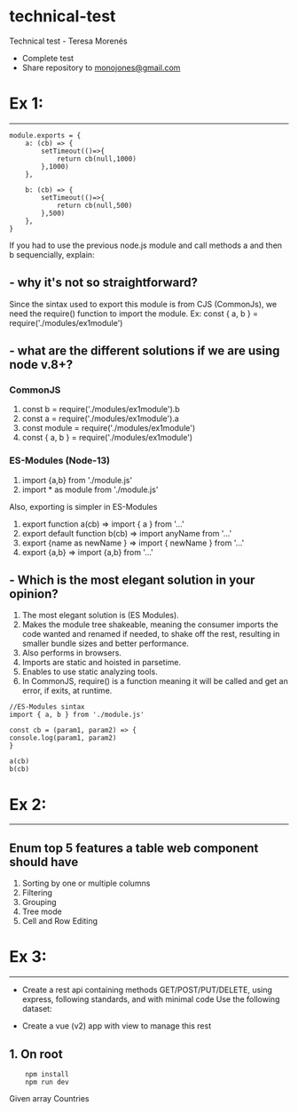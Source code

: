 # technical-test

Technical test - Teresa Morenés

- Complete test
- Share repository to monojones@gmail.com

# Ex 1:

---

```
module.exports = {
    a: (cb) => {
        setTimeout(()=>{
            return cb(null,1000)
        },1000)
    },

    b: (cb) => {
        setTimeout(()=>{
            return cb(null,500)
        },500)
    },
}
```

If you had to use the previous node.js module and call methods a and then b sequencially, explain:

## - why it's not so straightforward?

Since the sintax used to export this module is from CJS (CommonJs), we need the require() function to import the module. Ex: const { a, b } = require('./modules/ex1module')

## - what are the different solutions if we are using node v.8+?

### CommonJS

1. const b = require('./modules/ex1module').b
2. const a = require('./modules/ex1module').a
3. const module = require('./modules/ex1module')
4. const { a, b } = require('./modules/ex1module')

### ES-Modules (Node-13)

1. import {a,b} from './module.js'
2. import \* as module from './module.js'

Also, exporting is simpler in ES-Modules

1. export function a(cb) => import { a } from '...'
2. export default function b(cb) => import anyName from '...'
3. export {name as newName } => import { newName } from '...'
4. export {a,b} => import {a,b} from '...'

## - Which is the most elegant solution in your opinion?

1. The most elegant solution is (ES Modules).
2. Makes the module tree shakeable, meaning the consumer imports the code wanted and renamed if needed, to shake off the rest, resulting in smaller bundle sizes and better performance.
3. Also performs in browsers.
4. Imports are static and hoisted in parsetime.
5. Enables to use static analyzing tools.
6. In CommonJS, require() is a function meaning it will be called and get an error, if exits, at runtime.

```
//ES-Modules sintax
import { a, b } from './module.js'

const cb = (param1, param2) => {
console.log(param1, param2)
}

a(cb)
b(cb)
```

# Ex 2:

---

## Enum top 5 features a table web component should have

1. Sorting by one or multiple columns
2. Filtering
3. Grouping
4. Tree mode
5. Cell and Row Editing

# Ex 3:

---

- Create a rest api containing methods GET/POST/PUT/DELETE, using express, following standards, and with minimal code
  Use the following dataset:

- Create a vue (v2) app with view to manage this rest

## 1. On root
        npm install
        npm run dev

Given array Countries
